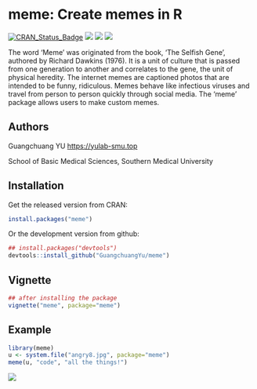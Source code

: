 <!-- README.md is generated from README.Rmd. Please edit that file -->

# meme: Create memes in R

[![CRAN_Status_Badge](http://www.r-pkg.org/badges/version/meme?color=green)](https://cran.r-project.org/package=meme)
![](http://cranlogs.r-pkg.org/badges/grand-total/meme?color=green)
![](http://cranlogs.r-pkg.org/badges/meme?color=green)
![](http://cranlogs.r-pkg.org/badges/last-week/meme?color=green)

The word ‘Meme’ was originated from the book, ‘The Selfish Gene’,
authored by Richard Dawkins (1976). It is a unit of culture that is
passed from one generation to another and correlates to the gene, the
unit of physical heredity. The internet memes are captioned photos that
are intended to be funny, ridiculous. Memes behave like infectious
viruses and travel from person to person quickly through social media.
The ‘meme’ package allows users to make custom memes.

## Authors

Guangchuang YU <https://yulab-smu.top>

School of Basic Medical Sciences, Southern Medical University

## Installation

Get the released version from CRAN:

``` r
install.packages("meme")
```

Or the development version from github:

``` r
## install.packages("devtools")
devtools::install_github("GuangchuangYu/meme")
```

## Vignette

``` r
## after installing the package
vignette("meme", package="meme")
```

## Example

``` r
library(meme)
u <- system.file("angry8.jpg", package="meme")
meme(u, "code", "all the things!")
```

![](https://guangchuangyu.github.io/blog_images/R/meme/shadowtext.png)
